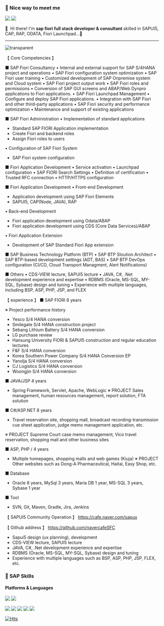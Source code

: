 ### 🤞 Nice way to meet me
<p>
  <a href="https://cafe.naver.com/sapui/" target="_blank"><img src="https://img.shields.io/badge/SAP Fiori Cafe-DD0B78?style=flat-square&logo=GitHub%20Sponsors&logoColor=white"/></a>  
  <a href="mailto:pangsezi@gmail.com" target="_blank"><img src="https://img.shields.io/badge/pangsezi@gmail.com-EA4335?style=flat-square&logo=Gmail&logoColor=white"/></a>

  👋&nbsp; Hi there! I'm <b>sap fiori full stack developer & consultant </b> skilled in SAPUI5, CAP, RAP, ODATA, Fiori Launchpad...🚀<br/>
</p>

<hr/>

  ![transparent](https://capsule-render.vercel.app/api?type=transparent&fontColor=0080FF&text=Full&nbsp;Stack&nbsp;SAP&nbsp;Fiori&height=150&fontSize=60&desc=Developer%20and%20Consultant&descAlignY=75&descAlign=60)  

<p>
  
【 Core Competencies 】

■ SAP Fiori Consultancy
• Internal and external support for SAP S/4HANA project and operations
• SAP Fiori configuration system optimization
• SAP Fiori user training
• Customized development of SAP Onpremise system and Cloud system
• SAP Fiori project output work
• SAP Fiori roles and permissions
• Conversion of SAP GUI screens and ABAP/Web Dynpro applications to Fiori applications.
• SAP Fiori Launchpad Management
• Configure and deploy SAP Fiori applications.
• Integration with SAP Fiori and other third-party applications
• SAP Fiori security and performance optimization
• Maintenance and support of existing applications

■ SAP Fiori Administration
• Implementation of standard applications
- Standard SAP FIORI Application implementation
- Create Fiori and backend roles
- Assign Fiori roles to users

• Configuration of SAP Fiori System
- SAP Fiori system configuration

■ Fiori Application Development
• Service activation
• Launchpad configuration
• SAP FIORI Search Settings
• Definition of certification
• Trusted RFC connection
• HTTP/HTTPS configuration

■ Fiori Application Development
• Front-end Development
- Application development using SAP Fiori Elements
- SAPUI5, CAP(Node, JAVA), RAP


• Back-end Development
- Fiori application development using Odata/ABAP
- Fiori application development using CDS (Core Data Services)/ABAP

• Fiori Application Extension
- Development of SAP Standard Fiori App extension

■ SAP Business Technology Platform (BTP)
• SAP BTP Sloution Architect
• SAP BTP-based development settings (ADT, BAS)
• SAP BTP DevOps configuration (CI/CD, Cloud Transport Managment, Alert Notifications)

■ Others
• CDS-VIEW lecture, SAPUI5 lecture
• JAVA, C#, .Net development experience and expertise
• RDBMS (Oracle, MS-SQL, MY-SQL, Sybase) design and tuning
• Experience with multiple languages, including BSP, ASP, PHP, JSP, and FLEX




【 experience 】
■ SAP FIORI 8 years

※ Project performance history
- Yesco S/4 HANA conversion
- Smilegate S/4 HANA construction project
- Sebang Lithium Battery S/4 HANA conversion
- LG purchase review
- Hansung University FIORI & SAPUI5 construction and regular education lectures
- F&F S/4 HANA conversion
- Korea Southern Power Company S/4 HANA Conversion EP
- Yanolja S/4 HANA conversion
- CJ Logistics S/4 HANA conversion
- Woongjin S/4 HANA conversion

■ JAVA/JSP 4 years
- Spring Framework, Servlet, Apache, WebLogic
※ PROJECT
Sales management, human resources management, report solution, FTA solution

■ C#/ASP.NET 8 years
- Travel reservation site, shopping mall, broadcast recording-transmission cue sheet application, judge memo management application, etc.
 
※ PROJECT
Supreme Court case memo management, Vico travel reservation, shopping mall and other business sites

■ ASP, PHP / 4 years
- Multiple homepages, shopping malls and web games (Kiuja)
※ PROJECT
Other websites such as Dong-A Pharmaceutical, Haitai, Easy Shop, etc.

■ Database
- Oracle 8 years, MySql 3 years, Maria DB 1 year, MS-SQL 3 years, Sybase 1 year

■ Tool
- SVN, Git, Maven, Gradle, Jira, Jenkins

【 SAPUI5 Community Operation 】
https://cafe.naver.com/sapux

【 Github address 】
https://github.com/navercafeSFC
- Sapui5 design (ux planning), development
- CDS-VIEW lecture, SAPUI5 lecture
- JAVA, C#, .Net development experience and expertise
- RDBMS (Oracle, MS-SQL, MY-SQL, Sybase) design and tuning
- Experience with multiple languages such as BSP, ASP, PHP, JSP, FLEX, etc.
</p>


### 💪 SAP Skills
#### Platforms & Languages
<p>
  <img src="https://img.shields.io/badge/SAP FIORI-61DAFB?style=flat-square&logo=Quarkus&logoColor=white"/>
  <img src="https://img.shields.io/badge/SAP BTP-61DAFB?style=flat-square&logo=React&logoColor=black"/>  
</p>
<p>
  <img src="https://img.shields.io/badge/SAPUI5-0095D5?style=flat-square&logo=SAPUI5&logoColor=white"/> 
  <img src="https://img.shields.io/badge/CAP-3178C6?style=flat-square&logo=CAP&logoColor=white"/>
  <img src="https://img.shields.io/badge/NODE-007396?style=flat-square&logo=NODE&logoColor=white"/>
  <img src="https://img.shields.io/badge/RAP-007396?style=flat-square&logo=RAP&logoColor=white"/>
  <img src="https://img.shields.io/badge/FIORI-FA7343?style=flat-square&logo=FIORI&logoColor=white"/>  
</p>

[![Hits](https://hits.seeyoufarm.com/api/count/incr/badge.svg?url=https%3A%2F%2Fgithub.com%2Fpangse%2Fhit-counter&count_bg=%2379C83D&title_bg=%23555555&icon=&icon_color=%23E7E7E7&title=hits&edge_flat=false)](https://hits.seeyoufarm.com)



<!--### 💪Other Languages -->

<!--
### 💪 Neo GitHub stats 
<p>
  [![Neo GitHub stats](https://github-readme-stats.vercel.app/api?username=pangse)](https://github.com/pangse/github-readme-stats)
</p>
-->
<!--
### 💪Github Uses Languages 
<p>  
![Top Langs](https://github-readme-stats.vercel.app/api/top-langs/?username=pangse&layout=compact)
</p>
-->


